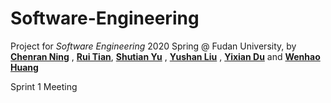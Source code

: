 # Software-Engineering

 Project for *Software Engineering* 2020 Spring @ Fudan University, by [**Chenran Ning**](< https://github.com/chty627 >) , [**Rui Tian**](<https://github.com/Stephyuka>), [**Shutian Yu**](<https://github.com/ystttttt>) , [**Yushan Liu**](<https://github.com/613lys>) , [**Yixian Du**](<https://github.com/Riki-Du>) and [**Wenhao Huang**](<https://github.com/EZ-hwh>)

Sprint 1 Meeting

